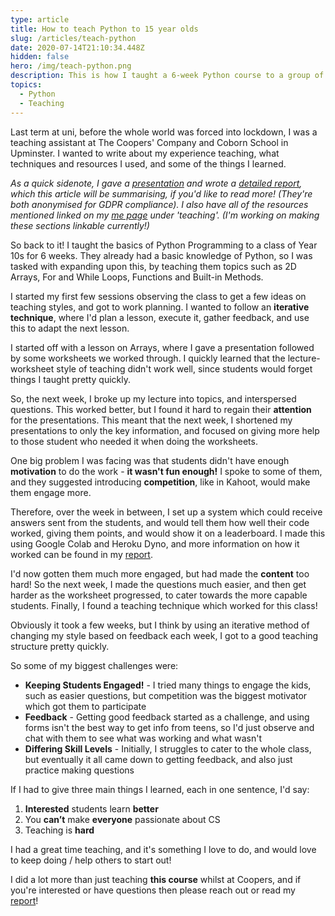 ```yaml
---
type: article
title: How to teach Python to 15 year olds
slug: /articles/teach-python
date: 2020-07-14T21:10:34.448Z
hidden: false
hero: /img/teach-python.png
description: This is how I taught a 6-week Python course to a group of 15 year olds
topics:
  - Python
  - Teaching
---
```


Last term at uni, before the whole world was forced into lockdown, I was a teaching assistant at The Coopers' Company and Coborn School in Upminster. I wanted to write about my experience teaching, what techniques and resources I used, and some of the things I learned.

_As a quick sidenote, I gave a [presentation](/files/ccsis-presentation.pdf) and wrote a [detailed report](/files/ccsis-report.pdf), which this article will be summarising, if you'd like to read more! (They're both anonymised for GDPR compliance). I also have all of the resources mentioned linked on my [me page](/me) under 'teaching'. (I'm working on making these sections linkable currently!)_

So back to it! I taught the basics of Python Programming to a class of Year 10s for 6 weeks. They already had a basic knowledge of Python, so I was tasked with expanding upon this, by teaching them topics such as 2D Arrays, For and While Loops, Functions and Built-in Methods.

I started my first few sessions observing the class to get a few ideas on teaching styles, and got to work planning. I wanted to follow an <span class="is-red">**iterative technique**</span>, where I'd plan a lesson, execute it, gather feedback, and use this to adapt the next lesson.

I started off with a lesson on Arrays, where I gave a presentation followed by some worksheets we worked through. I quickly learned that the lecture-worksheet style of teaching didn't work well, since students would forget things I taught pretty quickly.

So, the next week, I broke up my lecture into topics, and interspersed questions. This worked better, but I found it hard to regain their <span class="is-red">**attention**</span> for the presentations. This meant that the next week, I shortened my presentations to only the key information, and focused on giving more help to those student who needed it when doing the worksheets.

One big problem I was facing was that students didn't have enough <span class="is-red">**motivation**</span> to do the work - <span class="is-red">**it wasn't fun enough!**</span> I spoke to some of them, and they suggested introducing <span class="is-red">**competition**</span>, like in Kahoot, would make them engage more.

Therefore, over the week in between, I set up a system which could receive answers sent from the students, and would tell them how well their code worked, giving them points, and would show it on a leaderboard. I made this using Google Colab and Heroku Dyno, and more information on how it worked can be found in my [report](/files/ccsis-report.pdf).

I'd now gotten them much more engaged, but had made the <span class="is-red">**content**</span> too hard! So the next week, I made the questions much easier, and then get harder as the worksheet progressed, to cater towards the more capable students. Finally, I found a teaching technique which worked for this class!

Obviously it took a few weeks, but I think by using an iterative method of changing my style based on feedback each week, I got to a good teaching structure pretty quickly.

So some of my biggest challenges were:

- <span class="is-red">**Keeping Students Engaged!**</span> - I tried many things to engage the kids, such as easier questions, but competition was the biggest motivator which got them to participate
- <span class="is-red">**Feedback**</span> - Getting good feedback started as a challenge, and using forms isn't the best way to get info from teens, so I'd just observe and chat with them to see what was working and what wasn't
- <span class="is-red">**Differing Skill Levels**</span> - Initially, I struggles to cater to the whole class, but eventually it all came down to getting feedback, and also just practice making questions

If I had to give three main things I learned, each in one sentence, I'd say:

1. <span class="is-red">**Interested**</span> students learn <span class="is-red">**better**</span>
2. You <span class="is-red">**can’t**</span> make <span class="is-red">**everyone**</span> passionate about CS
3. Teaching is<span class="is-red"> **hard**</span>

I had a great time teaching, and it's something I love to do, and would love to keep doing / help others to start out!

I did a lot more than just teaching **this course** whilst at Coopers, and if you're interested or have questions then please reach out or read my [report](/files/ccsis-report.pdf)!
